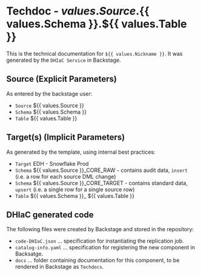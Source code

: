 # Techdoc - ${{ values.Source }}.${{ values.Schema }}.${{ values.Table }}

This is the technical documentation for `${{ values.Nickname }}`. It was generated by the `DHIaC Service` in Backstage.

## Source (Explicit Parameters)
As entered by the backstage user:

- `Source` ${{ values.Source }}
- `Schema` ${{ values.Schema }}
- `Table` ${{ values.Table }}

## Target(s) (Implicit Parameters)
As generated by the template, using internal best practices:

- `Target` EDH - Snowflake Prod
- `Schema` ${{ values.Source }}_CORE_RAW - contains audit data, `insert` (i.e. a row for each source DML change)
- `Schema` ${{ values.Source }}_CORE_TARGET - contains standard data, `upsert` (i.e. a single row for a single source row)
- `Table`  ${{ values.Schema }}_ ${{ values.Table }}

## DHIaC generated code
The following files were created by Backstage and stored in the repository:

- `code-DHIaC.json` ... specification for instantiating the replication job.
- `catalog-info.yaml` ... specification for registering the new component in Backsatge.
- `docs` ... folder containing documentation for this component, to be rendered in Backstage as `Techdocs`.
